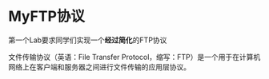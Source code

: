 # MyFTP协议

第一个Lab要求同学们实现一个**经过简化**的FTP协议

文件传输协议（英语：File Transfer Protocol，缩写：FTP）是一个用于在计算机网络上在客户端和服务器之间进行文件传输的应用层协议。
